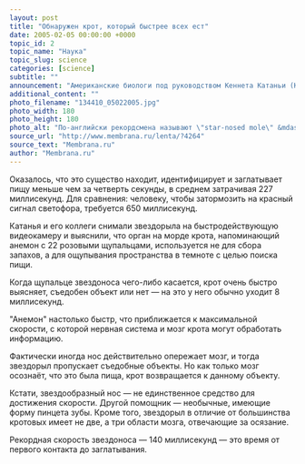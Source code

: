 ```yaml
---
layout: post
title: "Обнаружен крот, который быстрее всех ест"
date: 2005-02-05 00:00:00 +0000
topic_id: 2
topic_name: "Наука"
topic_slug: science
categories: [science]
subtitle: ""
announcement: "Американские биологи под руководством Кеннета Катаньи (Kenneth Catania) из университета Вандербильта (Vanderbilt University) обнаружили млекопитающее, которое быстрее всех ест — это представитель семейства кротовых — звездорыл, он же звездонос (Condylura cristata)."
additional_content: ""
photo_filename: "134410_05022005.jpg"
photo_width: 180
photo_height: 180
photo_alt: "По-английски рекордсмена называют \"star-nosed mole\" &mdash; звездоносым кротом (фото с сайта discoverlife.org)"
source_url: "http://www.membrana.ru/lenta/?4264"
source_text: "Membrana.ru"
author: "Membrana.ru"
---
```

Оказалось, что это существо находит, идентифицирует и заглатывает пищу меньше чем за четверть секунды, в среднем затрачивая 227 миллисекунд. Для сравнения: человеку, чтобы затормозить на красный сигнал светофора, требуется 650 миллисекунд.

Катанья и его коллеги снимали звездорыла на быстродействующую видеокамеру и выяснили, что орган на морде крота, напоминающий анемон с 22 розовыми щупальцами, используется не для сбора запахов, а для ощупывания пространства в темноте с целью поиска пищи.

Когда щупальце звездоноса чего-либо касается, крот очень быстро выясняет, съедобен объект или нет — на это у него обычно уходит 8 миллисекунд.

"Анемон" настолько быстр, что приближается к максимальной скорости, с которой нервная система и мозг крота могут обработать информацию.

Фактически иногда нос действительно опережает мозг, и тогда звездорыл пропускает съедобные объекты. Но как только мозг осознаёт, что это была пища, крот возвращается к данному объекту.

Кстати, звездообразный нос — не единственное средство для достижения скорости. Другой помощник — необычные, имеющие форму пинцета зубы. Кроме того, звездорыл в отличие от большинства кротовых имеет не две, а три области мозга, отвечающие за осязание.

Рекордная скорость звездоноса — 140 миллисекунд — это время от первого контакта до заглатывания.
